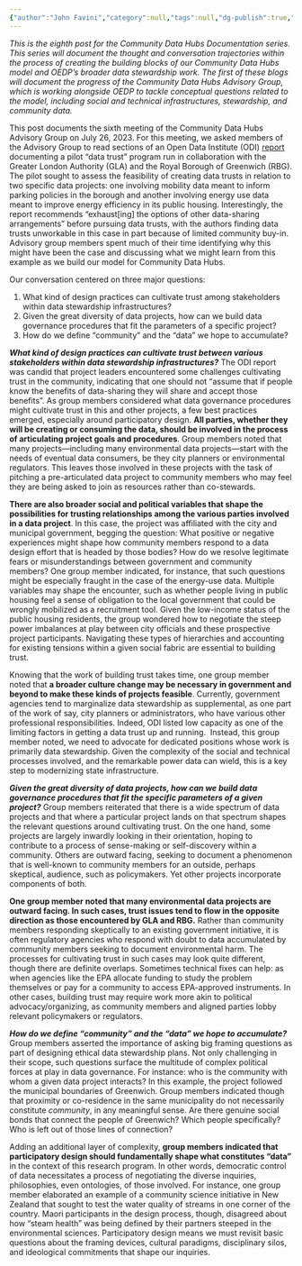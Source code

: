 ```yaml
---
{"author":"John Favini","category":null,"tags":null,"dg-publish":true,"permalink":"/documentation-blogs/08-community-buy-in-and-participatory-design-in-data-governance/","dgPassFrontmatter":true}
---
```


_This is the eighth post for the Community Data Hubs Documentation series. This series will document the thought and conversation trajectories within the process of creating the building blocks of our Community Data Hubs model and OEDP’s broader data stewardship work. The first of these blogs will document the progress of the Community Data Hubs Advisory Group, which is working alongside OEDP to tackle conceptual questions related to the model, including social and technical infrastructures, stewardship, and community data._

This post documents the sixth meeting of the Community Data Hubs Advisory Group on July 26, 2023. For this meeting, we asked members of the Advisory Group to read sections of an Open Data Institute (ODI) [report](https://docs.google.com/document/d/1QT1sA9LFDJZBChfEPdZE4ZENManoMaOsJx1A-gq30d0/edit) documenting a pilot “data trust” program run in collaboration with the Greater London Authority (GLA) and the Royal Borough of Greenwich (RBG). The pilot sought to assess the feasibility of creating data trusts in relation to two specific data projects: one involving mobility data meant to inform parking policies in the borough and another involving energy use data meant to improve energy efficiency in its public housing. Interestingly, the report recommends “exhaust[ing] the options of other data-sharing arrangements” before pursuing data trusts, with the authors finding data trusts unworkable in this case in part because of limited community buy-in. Advisory group members spent much of their time identifying why this might have been the case and discussing what we might learn from this example as we build our model for Community Data Hubs. 

Our conversation centered on three major questions:

1. What kind of design practices can cultivate trust among stakeholders within data stewardship infrastructures?
2. Given the great diversity of data projects, how can we build data governance procedures that fit the parameters of a specific project?
3. How do we define “community” and the “data” we hope to accumulate?


_**What kind of design practices can cultivate trust between various stakeholders within data stewardship infrastructures?**_
The ODI report was candid that project leaders encountered some challenges cultivating trust in the community, indicating that one should not “assume that if people know the benefits of data-sharing they will share and accept those benefits”. As group members considered what data governance procedures might cultivate trust in this and other projects, a few best practices emerged, especially around participatory design. **All parties, whether they will be creating or consuming the data, should be involved in the process of articulating project goals and procedures**. Group members noted that many projects—including many environmental data projects—start with the needs of eventual data consumers, be they city planners or environmental regulators. This leaves those involved in these projects with the task of pitching a pre-articulated data project to community members who may feel they are being asked to join as resources rather than co-stewards. 

**There are also broader social and political variables that shape the possibilities for trusting relationships among the various parties involved in a data project**. In this case, the project was affiliated with the city and municipal government, begging the question: What positive or negative experiences might shape how community members respond to a data design effort that is headed by those bodies? How do we resolve legitimate fears or misunderstandings between government and community members? One group member indicated, for instance, that such questions might be especially fraught in the case of the energy-use data. Multiple variables may shape the encounter, such as whether people living in public housing feel a sense of obligation to the local government that could be wrongly mobilized as a recruitment tool. Given the low-income status of the public housing residents, the group wondered how to negotiate the steep power imbalances at play between city officials and these prospective project participants. Navigating these types of hierarchies and accounting for existing tensions within a given social fabric are essential to building trust. 

Knowing that the work of building trust takes time, one group member noted that **a broader culture change may be necessary in government and beyond to make these kinds of projects feasible**. Currently, government agencies tend to marginalize data stewardship as supplemental, as one part of the work of say, city planners or administrators, who have various other professional responsibilities. Indeed, ODI listed low capacity as one of the limiting factors in getting a data trust up and running.  Instead, this group member noted, we need to advocate for dedicated positions whose work is primarily data stewardship. Given the complexity of the social and technical processes involved, and the remarkable power data can wield, this is a key step to modernizing state infrastructure.

_**Given the great diversity of data projects, how can we build data governance procedures that fit the specific parameters of a given project?**_
Group members reiterated that there is a wide spectrum of data projects and that where a particular project lands on that spectrum shapes the relevant questions around cultivating trust. On the one hand, some projects are largely inwardly looking in their orientation, hoping to contribute to a process of sense-making or self-discovery within a community. Others are outward facing, seeking to document a phenomenon that is well-known to community members for an outside, perhaps skeptical, audience, such as policymakers. Yet other projects incorporate components of both. 

**One group member noted that many environmental data projects are outward facing. In such cases, trust issues tend to flow in the opposite direction as those encountered by GLA and RBG.** Rather than community members responding skeptically to an existing government initiative, it is often regulatory agencies who respond with doubt to data accumulated by community members seeking to document environmental harm. The processes for cultivating trust in such cases may look quite different, though there are definite overlaps. Sometimes technical fixes can help: as when agencies like the EPA allocate funding to study the problem themselves or pay for a community to access EPA-approved instruments. In other cases, building trust may require work more akin to political advocacy/organizing, as community members and aligned parties lobby relevant policymakers or regulators.  

_**How do we define “community” and the “data” we hope to accumulate?**_
Group members asserted the importance of asking big framing questions as part of designing ethical data stewardship plans. Not only challenging in their scope, such questions surface the multitude of complex political forces at play in data governance. For instance: who is the community with whom a given data project interacts? In this example, the project followed the municipal boundaries of Greenwich. Group members indicated though that proximity or co-residence in the same municipality do not necessarily constitute _community_, in any meaningful sense. Are there genuine social bonds that connect the people of Greenwich? Which people specifically? Who is left out of those lines of connection?

Adding an additional layer of complexity, **group members indicated that participatory design should fundamentally shape what constitutes “data”** in the context of this research program. In other words, democratic control of data necessitates a process of negotiating the diverse inquiries, philosophies, even ontologies, of those involved. For instance, one group member elaborated an example of a community science initiative in New Zealand that sought to test the water quality of streams in one corner of the country. Maori participants in the design process, though, disagreed about how “steam health” was being defined by their partners steeped in the environmental sciences. Participatory design means we must revisit basic questions about the framing devices, cultural paradigms, disciplinary silos, and ideological commitments that shape our inquiries.